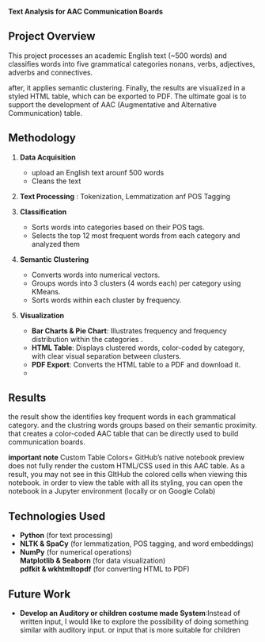 **Text Analysis for AAC Communication Boards**

## **Project Overview**

This project processes an academic English text (~500 words) and classifies words into five grammatical categories nonans, verbs, adjectives, adverbs and connectives.

 after, it applies semantic clustering. Finally, the results are visualized in a styled HTML table, which can be exported to PDF. The ultimate goal is to support the development of AAC (Augmentative and Alternative Communication) table.

## **Methodology**

1. **Data Acquisition**  
   - upload an  English text arounf 500 words  
   - Cleans the text
     
2. **Text Processing**   : Tokenization, Lemmatization anf POS Tagging


3. **Classification**  
   - Sorts words into categories based on their POS tags.  
   - Selects the top 12 most frequent words from each category and analyzed them
      
4. **Semantic Clustering**  
   - Converts words into numerical vectors.  
   - Groups words into 3 clusters (4 words each) per category using KMeans.  
   - Sorts words within each cluster by frequency.

5. **Visualization**  
   - **Bar Charts & Pie Chart**: Illustrates frequency  and frequency distribution within  the categories .  
   - **HTML Table**: Displays clustered words, color-coded by category, with clear visual separation between clusters.  
   - **PDF Export**: Converts the HTML table to a PDF and download it.
   - 
## **Results**

the result show the identifies key frequent words in each grammatical category. and the clustring  words groups based on  their semantic proximity.  that creates a color-coded AAC table that can be directly used to build communication boards.


   **important note**
Custom Table Colors=  GitHub’s native notebook preview does not fully render the custom HTML/CSS used in  this AAC table. As a result, you may not see  in this GItHub the colored cells when viewing this notebook.  in order to view the table with all its styling, you can  open the notebook in a Jupyter environment (locally or on Google Colab)

## **Technologies Used**
-  **Python** (for text processing)  
-  **NLTK & SpaCy** (for lemmatization, POS tagging, and word embeddings)  
-  **NumPy** (for numerical operations)  
   **Matplotlib & Seaborn** (for data visualization)  
   **pdfkit & wkhtmltopdf** (for converting HTML to PDF)

## **Future Work**
- **Develop an Auditory or children costume made System**:Instead of written input, I would like to explore the possibility of doing something similar with auditory input. or input that is more suitable for children 


